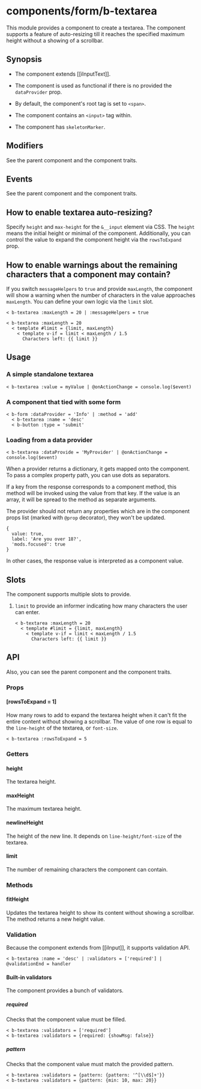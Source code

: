 # components/form/b-textarea

This module provides a component to create a textarea.
The component supports a feature of auto-resizing till it reaches the specified maximum height without a showing of a scrollbar.

## Synopsis

* The component extends [[iInputText]].

* The component is used as functional if there is no provided the `dataProvider` prop.

* By default, the component's root tag is set to `<span>`.

* The component contains an `<input>` tag within.

* The component has `skeletonMarker`.

## Modifiers

See the parent component and the component traits.

## Events

See the parent component and the component traits.

## How to enable textarea auto-resizing?

Specify `height` and `max-height` for the `&__input` element via CSS.
The `height` means the initial height or minimal of the component.
Additionally, you can control the value to expand the component height via the `rowsToExpand` prop.

## How to enable warnings about the remaining characters that a component may contain?

If you switch `messageHelpers` to `true` and provide `maxLength`,
the component will show a warning when the number of characters in the value approaches `maxLength`.
You can define your own logic via the `limit` slot.

```
< b-textarea :maxLength = 20 | :messageHelpers = true

< b-textarea :maxLength = 20
  < template #limit = {limit, maxLength}
    < template v-if = limit < maxLength / 1.5
      Characters left: {{ limit }}
```

## Usage

### A simple standalone textarea

```
< b-textarea :value = myValue | @onActionChange = console.log($event)
```

### A component that tied with some form

```
< b-form :dataProvider = 'Info' | :method = 'add'
  < b-textarea :name = 'desc'
  < b-button :type = 'submit'
```

### Loading from a data provider

```
< b-textarea :dataProvide = 'MyProvider' | @onActionChange = console.log($event)
```

When a provider returns a dictionary, it gets mapped onto the component. To pass a complex property path, you can use dots as separators.

If a key from the response corresponds to a component method, this method will be invoked using the value from that key.
If the value is an array, it will be spread to the method as separate arguments.

The provider should not return any properties which are in the component props list (marked with `@prop` decorator), they won't be updated.

```
{
  value: true,
  label: 'Are you over 18?',
  'mods.focused': true
}
```

In other cases, the response value is interpreted as a component value.

## Slots

The component supports multiple slots to provide.

1. `limit` to provide an informer indicating how many characters the user can enter.

   ```
   < b-textarea :maxLength = 20
     < template #limit = {limit, maxLength}
       < template v-if = limit < maxLength / 1.5
         Characters left: {{ limit }}
   ```

## API

Also, you can see the parent component and the component traits.

### Props

#### [rowsToExpand = 1]

How many rows to add to expand the textarea height when it can't fit the entire content without showing a scrollbar.
The value of one row is equal to the `line-height` of the textarea, or `font-size`.

```
< b-textarea :rowsToExpand = 5
```

### Getters

#### height

The textarea height.

#### maxHeight

The maximum textarea height.

#### newlineHeight

The height of the new line.
It depends on `line-height/font-size` of the textarea.

#### limit

The number of remaining characters the component can contain.

### Methods

#### fitHeight

Updates the textarea height to show its content without showing a scrollbar.
The method returns a new height value.

### Validation

Because the component extends from [[iInput]], it supports validation API.

```
< b-textarea :name = 'desc' | :validators = ['required'] | @validationEnd = handler
```

#### Built-in validators

The component provides a bunch of validators.

##### required

Checks that the component value must be filled.

```
< b-textarea :validators = ['required']
< b-textarea :validators = {required: {showMsg: false}}
```

##### pattern

Checks that the component value must match the provided pattern.

```
< b-textarea :validators = {pattern: {pattern: '^[\\d$]+'}}
< b-textarea :validators = {pattern: {min: 10, max: 20}}
```
